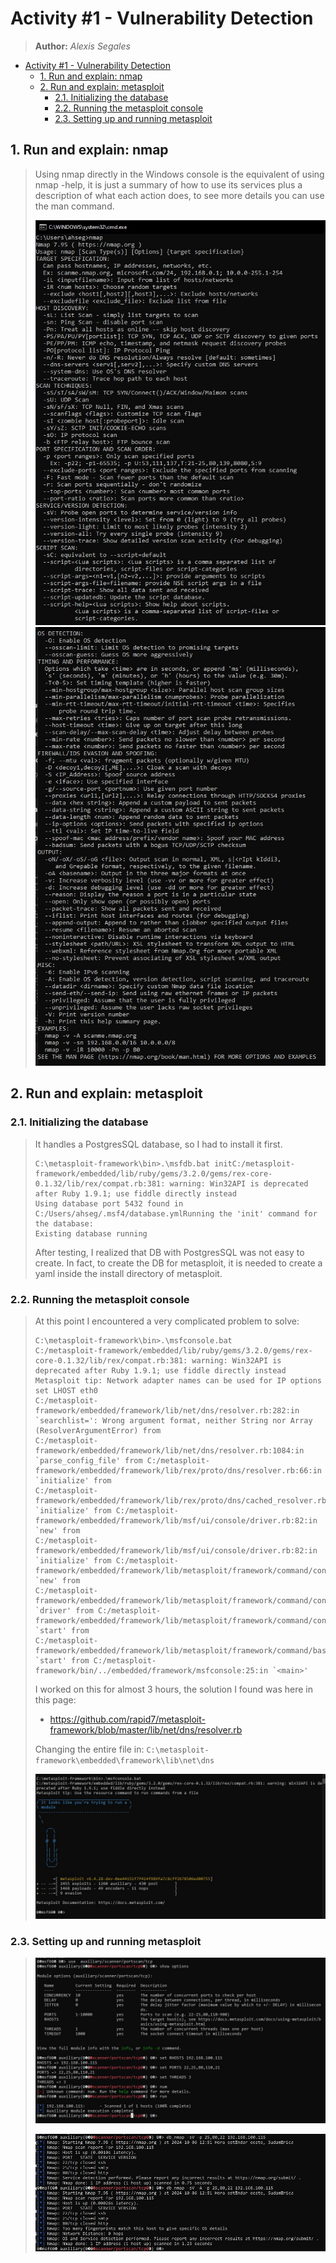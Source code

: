 # Activity #1 - Vulnerability Detection
> **Author:** *Alexis Segales*

<!-- TOC -->
* [Activity #1 - Vulnerability Detection](#activity-1---vulnerability-detection)
  * [1. Run and explain: nmap](#1-run-and-explain-nmap)
  * [2. Run and explain: metasploit](#2-run-and-explain-metasploit)
    * [2.1. Initializing the database](#21-initializing-the-database)
    * [2.2. Running the metasploit console](#22-running-the-metasploit-console)
    * [2.3. Setting up and running metasploit](#23-setting-up-and-running-metasploit)
<!-- TOC -->

## 1. Run and explain: nmap
> Using nmap directly in the Windows console is the equivalent of using nmap -help, it is just a summary of how to use its services plus a description of what each action does, to see more details you can use the man command. 
> 
> ![](nmap1.png)
> ![](nmap2.png)
> 
## 2. Run and explain: metasploit
### 2.1. Initializing the database
> It handles a PostgresSQL database, so I had to install it first.
> 
> ```shell
> C:\metasploit-framework\bin>.\msfdb.bat initC:/metasploit-framework/embedded/lib/ruby/gems/3.2.0/gems/rex-core-0.1.32/lib/rex/compat.rb:381: warning: Win32API is deprecated after Ruby 1.9.1; use fiddle directly instead
> Using database port 5432 found in C:/Users/ahseg/.msf4/database.ymlRunning the 'init' command for the database:
> Existing database running
> ```
> 
> After testing, I realized that DB with PostgresSQL was not easy to create. In fact, to create the DB for metasploit, it is needed to create a yaml inside the install directory of metasploit.
### 2.2. Running the metasploit console
> At this point I encountered a very complicated problem to solve:
> ```shell
> C:\metasploit-framework\bin>.\msfconsole.bat
> C:/metasploit-framework/embedded/lib/ruby/gems/3.2.0/gems/rex-core-0.1.32/lib/rex/compat.rb:381: warning: Win32API is deprecated after Ruby 1.9.1; use fiddle directly instead Metasploit tip: Network adapter names can be used for IP options set LHOST eth0 
> C:/metasploit-framework/embedded/framework/lib/net/dns/resolver.rb:282:in `searchlist=': Wrong argument format, neither String nor Array (ResolverArgumentError) from 
> C:/metasploit-framework/embedded/framework/lib/net/dns/resolver.rb:1084:in `parse_config_file' from C:/metasploit-framework/embedded/framework/lib/rex/proto/dns/resolver.rb:66:in `initialize' from 
> C:/metasploit-framework/embedded/framework/lib/rex/proto/dns/cached_resolver.rb:25:in `initialize' from C:/metasploit-framework/embedded/framework/lib/msf/ui/console/driver.rb:82:in `new' from 
> C:/metasploit-framework/embedded/framework/lib/msf/ui/console/driver.rb:82:in `initialize' from C:/metasploit-framework/embedded/framework/lib/metasploit/framework/command/console.rb:66:in `new' from 
> C:/metasploit-framework/embedded/framework/lib/metasploit/framework/command/console.rb:66:in `driver' from C:/metasploit-framework/embedded/framework/lib/metasploit/framework/command/console.rb:54:in `start' from 
> C:/metasploit-framework/embedded/framework/lib/metasploit/framework/command/base.rb:82:in `start' from C:/metasploit-framework/bin/../embedded/framework/msfconsole:25:in `<main>'
> ```
> I worked on this for almost 3 hours, the solution I found was here in this page:
> * https://github.com/rapid7/metasploit-framework/blob/master/lib/net/dns/resolver.rb
> 
> Changing the entire file in: `C:\metasploit-framework\embedded\framework\lib\net\dns`
> 
> ![](mpt1.png)
> 
### 2.3. Setting up and running metasploit
>  
> ![](mpt2.png)
> 
> ![](mpt3.png)